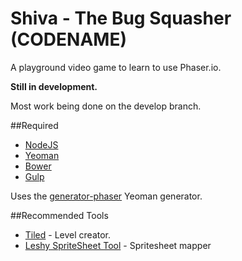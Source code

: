 # Shiva - The Bug Squasher (CODENAME)
A playground video game to learn to use Phaser.io.  

**Still in development.**  

Most work being done on the develop branch.

##Required
* [NodeJS](https://nodejs.org)
* [Yeoman](http://yeoman.io/)
* [Bower](http://bower.io/)
* [Gulp](http://gulpjs.com/)

Uses the [generator-phaser](https://github.com/julien/generator-phaser) Yeoman generator.

##Recommended Tools
* [Tiled](http://www.mapeditor.org/) - Level creator.
* [Leshy SpriteSheet Tool](http://www.leshylabs.com/apps/sstool/) - Spritesheet mapper
